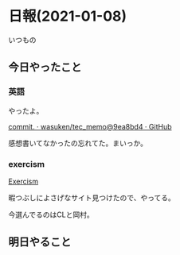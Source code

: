 # 日報(2021-01-08)

いつもの

## 今日やったこと

### 英語

やったよ。

[commit. · wasuken/tec_memo@9ea8bd4 · GitHub](https://github.com/wasuken/tec_memo/commit/9ea8bd4188b66c59049edebadc612908debdaf4b)

感想書いてなかったの忘れてた。まいっか。

### exercism

[Exercism](https://exercism.io/)

暇つぶしによさげなサイト見つけたので、やってる。

今選んでるのはCLと岡村。

## 明日やること
